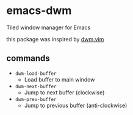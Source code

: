# emacs-dwm

Tiled window manager for Emacs

this package was inspired by [dwm.vim](https://github.com/spolu/dwm.vim)

## commands

- `dwm-load-buffer`
  - Load buffer to main window
- `dwm-next-buffer`
  - Jump to next buffer (clockwise)
- `dwm-prev-buffer`
  - Jump to previous buffer (anti-clockwise)

